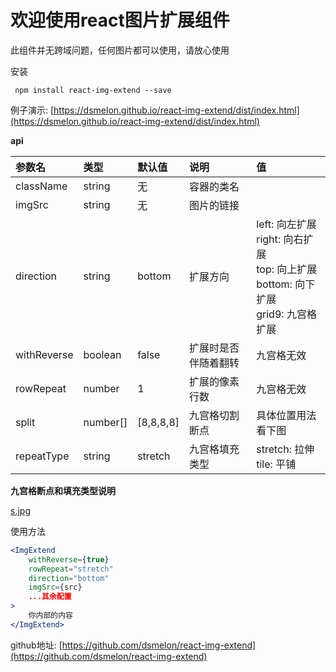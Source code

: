 # 欢迎使用react图片扩展组件

此组件并无跨域问题，任何图片都可以使用，请放心使用

安装
```nodejs
 npm install react-img-extend --save
```

例子演示: [https://dsmelon.github.io/react-img-extend/dist/index.html](https://dsmelon.github.io/react-img-extend/dist/index.html)

**api**

|参数名|类型|默认值|说明|值|
|:-|:-|:-|:-|:-|
|className|string|无|容器的类名||
|imgSrc|string|无|图片的链接||
|direction|string|bottom|扩展方向|left: 向左扩展<br/>right: 向右扩展<br/>top: 向上扩展<br/>bottom: 向下扩展<br/>grid9: 九宫格扩展|
|withReverse|boolean|false|扩展时是否伴随着翻转|九宫格无效|
|rowRepeat|number|1|扩展的像素行数|九宫格无效|
|split|number\[\]|\[8,8,8,8\]|九宫格切割断点|具体位置用法看下图|
|repeatType|string|stretch|九宫格填充类型|stretch: 拉伸<br/>tile: 平铺|

**九宫格断点和填充类型说明**

[s.jpg](https://postimg.cc/tn3N8hKY)

使用方法
```jsx
<ImgExtend
    withReverse={true}
    rowRepeat="stretch"
    direction="bottom"
    imgSrc={src}
    ...其余配置
>
    你内部的内容
</ImgExtend>
```

github地址: [https://github.com/dsmelon/react-img-extend](https://github.com/dsmelon/react-img-extend)
